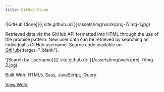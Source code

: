 ```yaml
---
title: GitHub Clone
---
```


![GitHub Clone]({{ site.github.url }}/assets/img/work/proj-7/img-1.jpg)

Retrieved data via the GitHub API formatted into HTML through the use of the promise pattern. New user data can be retrieved by searching an individual's GitHub username. Source code available on [GitHub](https://github.com/BuckyMaler/github-clone){:target="_blank"}.

![Search by Username]({{ site.github.url }}/assets/img/work/proj-7/img-2.jpg)

Built With: HTML5, Sass, JavaScript, jQuery

<a href="http://buckymaler.com/github-clone" class="work-btn" target="_blank">View Work</a>

